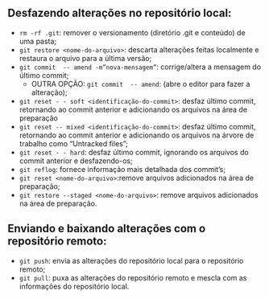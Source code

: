 ## Desfazendo alterações no repositório local:

- ```rm -rf .git```: remover o versionamento (diretório .git e conteúdo) de uma pasta;
- ```git restore <nome-do-arquivo>```: descarta alterações feitas localmente e restaura o arquivo para a última versão;
- ```git commit  -- amend -m”nova-mensagem”```: corrige/altera a mensagem do último commit;
    - OUTRA OPÇÃO: ```git commit  -- amend```: (abre o editor para fazer a alteração);
- ```git reset - - soft <identificação-do-commit>```: desfaz último commit, retornando ao commit anterior e adicionando os arquivos na área de preparação
- ```git reset -- mixed <identificação-do-commit>```: desfaz último commit, retornando ao commit anterior e adicionando os arquivos na árvore de trabalho como “Untracked files”;
- ```git reset - - hard```: desfaz último commit, ignorando os arquivos do commit anterior e desfazendo-os;
- ```git reflog```: fornece informação mais detalhada dos commit’s;
- ```git reset <nome-do-arquivo>```:remove arquivos adicionados na área de preparação;
- ```git restore --staged <nome-do-arquivo>```: remove arquivos adicionados na área de preparação.

## Enviando e baixando alterações com o repositório remoto:

- ```git push```: envia as alterações do repositório local para o repositório remoto;
- ```git pull```: puxa as alterações do repositório remoto e mescla com as informações do repositório local.